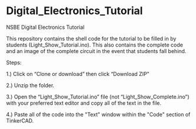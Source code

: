 # Digital_Electronics_Tutorial

NSBE Digital Electronics Tutorial

This repository contains the shell code for the tutorial to be filled in by students (Light_Show_Tutorial.ino). This also contains the complete code and an image of the complete circuit in the event that students fall behind.

Steps: 

1.) Click on “Clone or download” then click “Download ZIP”

2.) Unzip the folder.

3.) Open the “Light_Show_Tutorial.ino” file (not “Light_Show_Complete.ino”) with your preferred text editor and copy all of the text in the file.

4.) Paste all of the code into the "Text" window within the "Code" section of TinkerCAD. 

